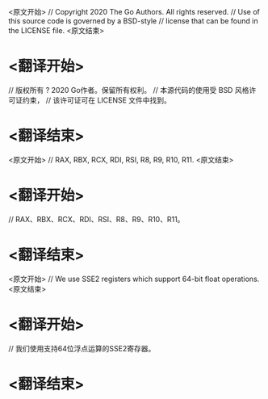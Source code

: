 
<原文开始>
// Copyright 2020 The Go Authors. All rights reserved.
// Use of this source code is governed by a BSD-style
// license that can be found in the LICENSE file.
<原文结束>

# <翻译开始>
// 版权所有 ? 2020 Go作者。保留所有权利。
// 本源代码的使用受 BSD 风格许可证约束，
// 该许可证可在 LICENSE 文件中找到。
# <翻译结束>


<原文开始>
// RAX, RBX, RCX, RDI, RSI, R8, R9, R10, R11.
<原文结束>

# <翻译开始>
// RAX、RBX、RCX、RDI、RSI、R8、R9、R10、R11。
# <翻译结束>


<原文开始>
// We use SSE2 registers which support 64-bit float operations.
<原文结束>

# <翻译开始>
// 我们使用支持64位浮点运算的SSE2寄存器。
# <翻译结束>

